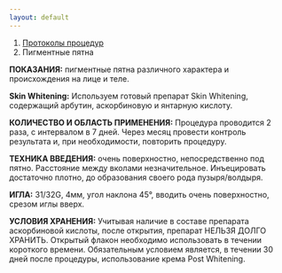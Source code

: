 ```yaml
---
layout: default
---
```

<nav aria-label="breadcrumb">
  <ol class="breadcrumb">
    <li class="breadcrumb-item"><a href="./">Протоколы процедур</a></li>
    <li class="breadcrumb-item active" aria-current="page">Пигментные пятна</li>
  </ol>
</nav>

**ПОКАЗАНИЯ:** пигментные пятна различного характера и происхождения на лице и теле.

**Skin Whitening:**
Используем готовый препарат Skin Whitening, содержащий арбутин, аскорбиновую и янтарную кислоту.

**КОЛИЧЕСТВО И ОБЛАСТЬ ПРИМЕНЕНИЯ:**
Процедура проводится 2 раза, с интервалом в 7 дней. Через месяц провести контроль результата и, при необходимости, повторить процедуру.

**ТЕХНИКА ВВЕДЕНИЯ:**
очень поверхностно, непосредственно под пятно. Расстояние между вколами незначительное. Инъецировать достаточно плотно, до образования своего рода пузыря/волдыря.

**ИГЛА:**
31/32G, 4мм, угол наклона 45°, вводить очень поверхностно, срезом иглы вверх.

**УСЛОВИЯ ХРАНЕНИЯ:**
Учитывая наличие в составе препарата аскорбиновой кислоты, после открытия, препарат НЕЛЬЗЯ ДОЛГО ХРАНИТЬ.
Открытый флакон необходимо использовать в течении короткого времени.
Обязательным условием является, в течении 30 дней после процедуры, использование крема Post Whitening.
